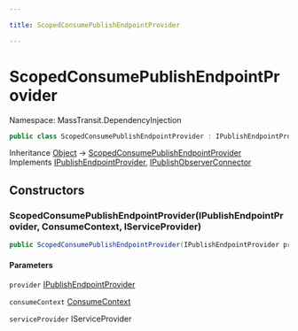 ```yaml
---

title: ScopedConsumePublishEndpointProvider

---
```


# ScopedConsumePublishEndpointProvider

Namespace: MassTransit.DependencyInjection

```csharp
public class ScopedConsumePublishEndpointProvider : IPublishEndpointProvider, IPublishObserverConnector
```

Inheritance [Object](https://learn.microsoft.com/en-us/dotnet/api/system.object) → [ScopedConsumePublishEndpointProvider](../masstransit-dependencyinjection/scopedconsumepublishendpointprovider)<br/>
Implements [IPublishEndpointProvider](../../masstransit-abstractions/masstransit/ipublishendpointprovider), [IPublishObserverConnector](../../masstransit-abstractions/masstransit/ipublishobserverconnector)

## Constructors

### **ScopedConsumePublishEndpointProvider(IPublishEndpointProvider, ConsumeContext, IServiceProvider)**

```csharp
public ScopedConsumePublishEndpointProvider(IPublishEndpointProvider provider, ConsumeContext consumeContext, IServiceProvider serviceProvider)
```

#### Parameters

`provider` [IPublishEndpointProvider](../../masstransit-abstractions/masstransit/ipublishendpointprovider)<br/>

`consumeContext` [ConsumeContext](../../masstransit-abstractions/masstransit/consumecontext)<br/>

`serviceProvider` IServiceProvider<br/>
